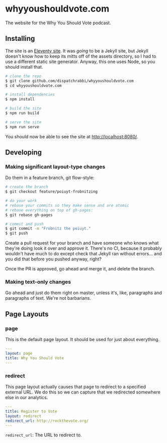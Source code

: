 # whyyoushouldvote.com
The website for the Why You Should Vote podcast.

## Installing
The site is an [Eleventy site](https://www.11ty.dev). It was *going* to be a Jekyll site, but Jekyll doesn't know how to keep its mitts off of the assets directory, so I had to use a different static site generator. Anyway, this one uses Node, so you should install that.

```bash
# clone the repo
$ git clone github.com/dispatchrabbi/whyyoushouldvote.com
$ cd whyyoushouldvote.com

# install dependencies
$ npm install

# build the site
$ npm run build

# serve the site
$ npm run serve
```

You should now be able to see the site at [http://localhost:8080/](http://localhost:8080/).

## Developing

### Making significant layout-type changes
Do them in a feature branch, git flow-style:

```bash
# create the branch
$ git checkout feature/poiuyt-frobnitzing

# do your work
# rebase your commits so they make sense and are atomic
# rebase everything on top of gh-pages:
$ git rebase gh-pages

# commit and push
$ git commit -m "Frobnitz the poiuyt."
$ git push
```

Create a pull request for your branch and have someone who knows what they're doing look it over and approve it. There's no CI, because it probably wouldn't have much to do except check that Jekyll ran without errors... and you did that before you pushed anyway, right?

Once the PR is approved, go ahead and merge it, and delete the branch.

### Making text-only changes
Go ahead and just do them right on master, unless it's, like, paragraphs and paragraphs of text. We're not barbarians.

## Page Layouts

### page
This is the default page layout. It should be used for just about everything.

```yaml
---
layout: page
title: Why You Should Vote
---
```

### redirect
This page layout actually causes that page to redirect to a specified external URL. We do this so we can capture that we redirected somewhere else in our analytics.

```yaml
---
title: Register to Vote
layout: redirect
redirect_url: http://rockthevote.org/
---
```

`redirect_url`: The URL to redirect to.
